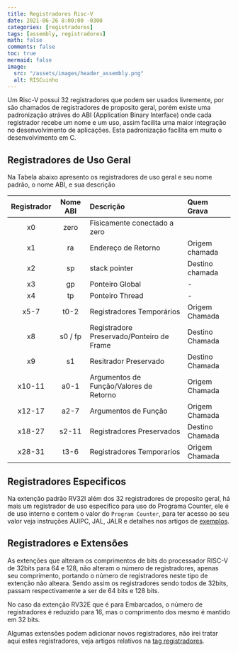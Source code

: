 ```yaml
---
title: Registradores Risc-V
date: 2021-06-26 8:00:00 -0300
categories: [registradores]
tags: [assembly, registradores]
math: false
comments: false
toc: true
mermaid: false
image:
  src: "/assets/images/header_assembly.png"
  alt: RISCuinho
---
```


Um Risc-V possui 32 registradores que podem ser usados livremente, por são chamados de registradores de proposito geral, porém existe uma padronização atráves do ABI (Application Binary Interface) onde cada registrador recebe um nome e um uso, assim facilita uma maior integração no desenvolvimento de aplicações. Esta padronização facilita em muito o desenvolvimento em C.

## Registradores de Uso Geral

Na Tabela abaixo apresento os registradores de uso geral e seu nome padrão, o nome ABI, e sua descrição 

|Registrador|Nome ABI|Descrição                    |Quem Grava |
| :---:     | :---:  |:---                         |:---       |
|   x0      | zero   |Fisicamente conectado a zero |           |
|   x1      | ra     |Endereço de Retorno          |Origem chamada |
|   x2      | sp     |stack pointer                |Destino chamada|
|   x3      | gp     |Ponteiro Global              | -             |
|   x4      | tp     |Ponteiro Thread              | -             |
|   x5-7    | t0-2   |Registradores Temporários    |Origem Chamada |
|   x8      | s0 / fp|Registradore Preservado/Ponteiro de Frame|Destino Chamada|
|   x9      | s1     |Resitrador Preservado        |Destino Chamada|
|   x10-11  | a0-1   |Argumentos de Função/Valores de Retorno|Origem Chamada|
|   x12-17  | a2-7   |Argumentos de Função         |Origem Chamada |
|   x18-27  | s2-11  |Registradores Preservados    |Destino Chamada|
|   x28-31  | t3-6   |Registradores Temporarios    |Origem Chamada |

## Registradores Especificos

Na extenção padrão RV32I além dos 32 registradores de proposito geral, há mais um registrador de uso especifico para uso do Programa Counter, ele é de uso interno e contem o valor do `Program Counter`, para ter acesso ao seu valor veja instruções AUIPC, JAL, JALR e detalhes nos artigos de [exemplos](/tags/exemplos).
## Registradores e Extensões 

As extenções que alteram os comprimentos de bits do processador RISC-V de 32bits para 64 e 128, não alteram o número de registradores, apenas seu comprimento, portando o número de registradores neste tipo de extenção não alteara. Sendo assim os registradores sendo todos de 32bits, passam respectivamente a ser de 64 bits e 128 bits.

No caso da extenção RV32E que é para Embarcados, o número de registradores é reduzido para 16, mas o comprimento dos mesmo é mantido em 32 bits.

Algumas extensões podem adicionar novos registradores, não irei tratar aqui estes registradores, veja artigos relativos na [tag registradores](/tags/registradores).
